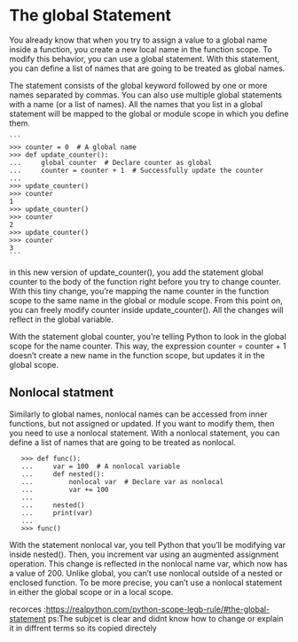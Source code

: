 # The global Statement

You already know that when you try to assign a value to a global name inside a function, you create a new local name in the function scope. To modify this behavior, you can use a global statement. With this statement, you can define a list of names that are going to be treated as global names.

The statement consists of the global keyword followed by one or more names separated by commas. You can also use multiple global statements with a name (or a list of names). All the names that you list in a global statement will be mapped to the global or module scope in which you define them.

    ``` 
    >>> counter = 0  # A global name
    >>> def update_counter():
    ...     global counter  # Declare counter as global
    ...     counter = counter + 1  # Successfully update the counter
    ...
    >>> update_counter()
    >>> counter
    1
    >>> update_counter()
    >>> counter
    2
    >>> update_counter()
    >>> counter
    3
    ```
in this new version of update_counter(), you add the statement global counter to the body of the function right before you try to change counter. With this tiny change, you’re mapping the name counter in the function scope to the same name in the global or module scope. From this point on, you can freely modify counter inside update_counter(). All the changes will reflect in the global variable.

With the statement global counter, you’re telling Python to look in the global scope for the name counter. This way, the expression counter = counter + 1 doesn’t create a new name in the function scope, but updates it in the global scope.

## Nonlocal statment 
Similarly to global names, nonlocal names can be accessed from inner functions, but not assigned or updated. If you want to modify them, then you need to use a nonlocal statement. With a nonlocal statement, you can define a list of names that are going to be treated as nonlocal.

 ```
    >>> def func():
    ...     var = 100  # A nonlocal variable
    ...     def nested():
    ...         nonlocal var  # Declare var as nonlocal
    ...         var += 100
    ...
    ...     nested()
    ...     print(var)
    ...
    >>> func()

 ```

 With the statement nonlocal var, you tell Python that you’ll be modifying var inside nested(). Then, you increment var using an augmented assignment operation. This change is reflected in the nonlocal name var, which now has a value of 200.
 Unlike global, you can’t use nonlocal outside of a nested or enclosed function. To be more precise, you can’t use a nonlocal statement in either the global scope or in a local scope.



 recorces :https://realpython.com/python-scope-legb-rule/#the-global-statement
 ps:The subjcet is clear and didnt know how to change or explain it in diffrent terms so its copied directely